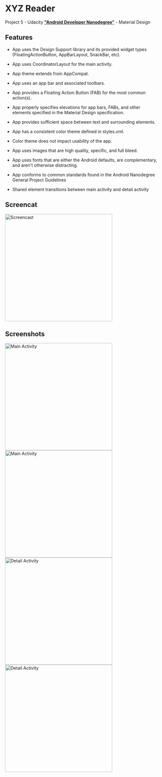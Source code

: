 # XYZ Reader

Project 5 - Udacity [**"Android Developer Nanodegree"**](https://www.udacity.com/course/android-developer-nanodegree--nd801) - Material Design

## Features

- App uses the Design Support library and its provided widget types (FloatingActionButton, AppBarLayout, SnackBar, etc).

- App uses CoordinatorLayout for the main activity.

- App theme extends from AppCompat. 

- App uses an app bar and associated toolbars. 

- App provides a Floating Action Button (FAB) for the most common action(s). 

- App properly specifies elevations for app bars, FABs, and other elements specified in the Material Design specification.

- App provides sufficient space between text and surrounding elements.

- App has a consistent color theme defined in styles.xml.

- Color theme does not impact usability of the app.

- App uses images that are high quality, specific, and full bleed. 

- App uses fonts that are either the Android defaults, are complementary, and aren't otherwise distracting. 

- App conforms to common standards found in the Android Nanodegree General Project Guidelines

- Shared element transitions between main activity and detail activity

## Screencat

<img src="/../screenshots/Screenshots/screencast.gif?raw=true" alt="Screencast" width="350" />


## Screenshots
<img src="/../screenshots/Screenshots/Main.png?raw=true" alt="Main Activity" width="350" />
<img src="/../screenshots/Screenshots/Main2.png?raw=true" alt="Main Activity" width="350" />

<img src="/../screenshots/Screenshots/Detail.png?raw=true" alt="Detail Activity" width="350" />
<img src="/../screenshots/Screenshots/Detail2.png?raw=true" alt="Detail Activity" width="350" />

